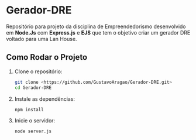 # Gerador-DRE
Repositório para projeto da disciplina de Empreendedorismo desenvolvido em **Node.Js** com **Express.js** e **EJS** que tem o objetivo criar um gerador DRE voltado para uma Lan House.

## **Como Rodar o Projeto**
1. Clone o repositório:
   ```bash
   git clone <https://github.com/GustavoAragao/Gerador-DRE.git>
   cd Gerador-DRE
   ```

2. Instale as dependências:
   ```bash
   npm install
   ```

3. Inicie o servidor:
   ```bash
   node server.js
   ```
